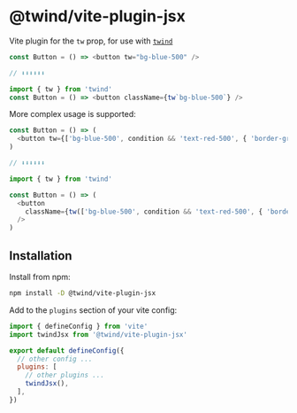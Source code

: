 # @twind/vite-plugin-jsx

Vite plugin for the `tw` prop, for use with [`twind`](https://github.com/tw-in-js/twind)

```js
const Button = () => <button tw="bg-blue-500" />

// ⬇⬇⬇⬇⬇⬇

import { tw } from 'twind'
const Button = () => <button className={tw`bg-blue-500`} />
```

More complex usage is supported:

```js
const Button = () => (
  <button tw={['bg-blue-500', condition && 'text-red-500', { 'border-green-500': true }]} />
)

// ⬇⬇⬇⬇⬇⬇

import { tw } from 'twind'

const Button = () => (
  <button
    className={tw(['bg-blue-500', condition && 'text-red-500', { 'border-green-500': true }])}
  />
)
```

## Installation

Install from npm:

```sh
npm install -D @twind/vite-plugin-jsx
```

Add to the `plugins` section of your vite config:

```js
import { defineConfig } from 'vite'
import twindJsx from '@twind/vite-plugin-jsx'

export default defineConfig({
  // other config ...
  plugins: [
    // other plugins ...
    twindJsx(),
  ],
})
```
